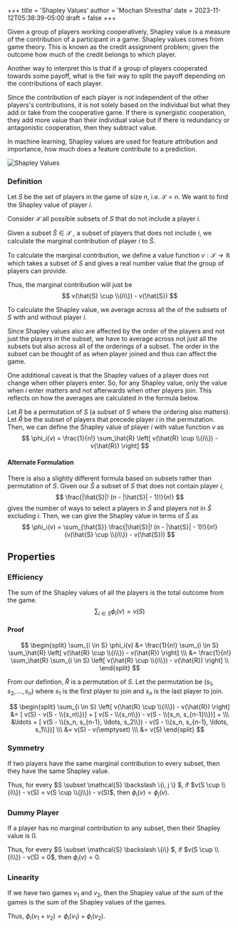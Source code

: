 +++
title = 'Shapley Values'
author = 'Mochan Shrestha'
date = 2023-11-12T05:38:39-05:00
draft = false
+++

Given a group of players working cooperatively, Shapley value is a measure of the contribution of a participant in a game. Shapley values comes from game theory. This is known as the credit assignment problem; given the outcome how much of the credit belongs to which player.

Another way to interpret this is that if a group of players cooperated towards some payoff, what is the fair way to split the payoff depending on the contributions of each player.

Since the contribution of each player is not independent of the other players's contributions, it is not solely based on the individual but what they add or take from the cooperative game. If there is synergistic cooperation, they add more value than their individual value but if there is redundancy or antagonistic cooperation, then they subtract value.

In machine learning, Shapley values are used for feature attribution and importance, how much does a feature contribute to a prediction.

![Shapley Values](/images/shapley_values.png)

### Definition

Let $S$ be the set of players in the game of size $n$, i.e. $\mathcal{S} = n$. We want to find the Shapley value of player $i$.

Consider $\mathcal{S}$ all possible subsets of $S$ that do not include a player $i$.

Given a subset $\hat{S} \in \mathcal{S}$ , a subset of players that does not include $i$, we calculate the marginal contribution of player $i$ to $\hat{S}$. 

To calculate the marginal contribution, we define a value function $v:\mathcal{S} \rightarrow \mathbb{R}$ which takes a subset of $S$ and gives a real number value that the group of players can provide. 

Thus, the marginal contribution will just be
$$
v(\hat{S} \cup \\{i\\}) - v(\hat{S})
$$

To calculate the Shapley value, we average across all the of the subsets of $S$ with and without player $i$.

Since Shapley values also are affected by the order of the players and not just the players in the subset, we have to average across not just all the subsets but also across all of the orderings of a subset. The order in the subset can be thought of as when player joined and thus can affect the game.

One additional caveat is that the Shapley values of a player does not change when other players enter. So, for any Shapley value, only the value when $i$ enter matters and not afterwards when other players join. This reflects on how the averages are calculated in the formula below.

Let $R$ be a permutation of $S$ (a subset of $S$ where the ordering also matters). Let $\hat{R}$ be the subset of players that precede player $i$ in the permutation. Then, we can define the Shapley value of player $i$ with value function $v$ as
$$
\phi_i(v) = \frac{1}{n!} \sum_\hat{R} \left[ v(\hat{R} \cup \\{i\\}) - v(\hat{R}) \right]
$$

#### Alternate Formulation

There is also a slightly different formula based on subsets rather than permutation of $S$. Given our $\hat{S}$ a subset of $S$ that does not contain player $i$, 
$$
\frac{|\hat{S}|! (n - |\hat{S}| - 1)!}{n!}
$$gives the number of ways to select a players in $\hat{S}$ and players not in $\hat{S}$ excluding $i$. Then, we can give the Shapley value in terms of $\hat{S}$ as
$$
\phi_i(v) = \sum_{\hat{S}} \frac{|\hat{S}|! (n - |\hat{S}| - 1)!}{n!} (v(\hat{S} \cup \\{i\\}) - v(\hat{S}))
$$

## Properties

### Efficiency

The sum of the Shapley values of all the players is the total outcome from the game. 
$$
\sum_{i \in S} \phi_i(v) = v(S)
$$

#### Proof

$$
\begin{split}
\sum_{i \in S} \phi_i(v) &= \frac{1}{n!} \sum_{i \in S}  \sum_\hat{R} \left[ v(\hat{R} \cup \\{i\\}) - v(\hat{R}) \right] \\\
&= \frac{1}{n!} \sum_\hat{R} \sum_{i \in S} \left[ v(\hat{R} \cup \\{i\\}) - v(\hat{R}) \right] \\
\end{split}
$$

From our defintion, $\hat{R}$ is a permutation of $S$. Let the permutation be $(s_1, s_2, \ldots, s_n)$ where $s_1$ is the first player to join and $s_n$ is the last player to join.

$$
\begin{split}
\sum_{i \in S} \left[ v(\hat{R} \cup \\{i\\}) - v(\hat{R}) \right] &= [ v(S) - v(S - \\{s_n\\})] + [ v(S - \\{s_n\\}) - v(S - \\{s_n, s_{n-1}\\})] + \\\ 
&\ldots + [ v(S - \\{s_n, s_{n-1}, \ldots, s_2\\}) - v(S - \\{s_n, s_{n-1}, \ldots, s_1\\})] \\\
&= v(S) - v(\emptyset) \\\
&= v(S)
\end{split}
$$

### Symmetry

If two players have the same marginal contribution to every subset, then they have the same Shapley value.

Thus, for every $S \subset \mathcal{S} \backslash \\{i, j \\} $, if $v(S \cup \\{i\\}) - v(S) = v(S \cup \\{j\\}) - v(S)$, then $\phi_i(v) = \phi_j(v)$.

### Dummy Player

If a player has no marginal contribution to any subset, then their Shapley value is 0.

Thus, for every $S \subset \mathcal{S} \backslash \\{i\\} $, if $v(S \cup \\{i\\}) - v(S) = 0$, then $\phi_i(v) = 0$.

### Linearity

If we have two games $v_1$ and $v_2$, then the Shapley value of the sum of the games is the sum of the Shapley values of the games.

Thus, $\phi_i(v_1 + v_2) = \phi_i(v_1) + \phi_i(v_2)$.